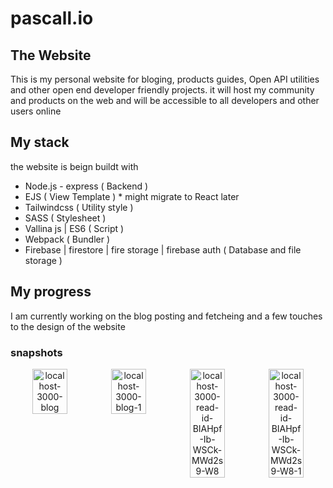 # pascall.io
## The Website
This is my personal website for bloging, products guides, Open API utilities and other open end developer friendly projects.
it will host my community and products on the web and will be accessible to all developers and other users online

## My stack
the website is beign buildt with
- Node.js - express ( Backend )
- EJS ( View Template ) * might migrate to React later
- Tailwindcss ( Utility style )
- SASS ( Stylesheet )
- Vallina js | ES6 ( Script )
- Webpack ( Bundler )
- Firebase | firestore | fire storage | firebase auth ( Database and file storage )

## My progress
I am currently working on the blog posting and fetcheing and a few touches to the design of the website

### snapshots
<div width="100%" style="display: flex;" align="center">
  <img width="45%" height="auto" src="https://i.postimg.cc/bYLFVstX/Screenshot-2022-03-01-232734.png" alt="localhost-3000-blog"/>
  <img width="45%" height="auto" src="https://i.postimg.cc/TYwNzfVK/Screenshot-2022-03-01-232837.png" alt="localhost-3000-blog-1"/>
  <img width="45%" height="auto" src="https://i.postimg.cc/Znf7WMSY/Screenshot-2022-03-01-232936.png" alt="localhost-3000-read-id-BIAHpf-Ib-WSCk-MWd2s9-W8"/>
  <img width="45%" height="auto" src="https://i.postimg.cc/HnWvsCFP/Screenshot-2022-03-01-233005.png" alt="localhost-3000-read-id-BIAHpf-Ib-WSCk-MWd2s9-W8-1"/>
</div>
